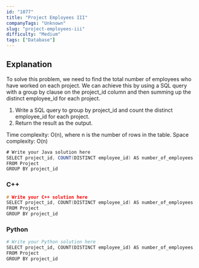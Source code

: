 ```yaml
---
id: "1077"
title: "Project Employees III"
companyTags: "Unknown"
slug: "project-employees-iii"
difficulty: "Medium"
tags: ["Database"]
---
```


## Explanation
To solve this problem, we need to find the total number of employees who have worked on each project. We can achieve this by using a SQL query with a group by clause on the project_id column and then summing up the distinct employee_id for each project.

1. Write a SQL query to group by project_id and count the distinct employee_id for each project.
2. Return the result as the output.

Time complexity: O(n), where n is the number of rows in the table.
Space complexity: O(n)
```java
# Write your Java solution here
SELECT project_id, COUNT(DISTINCT employee_id) AS number_of_employees
FROM Project
GROUP BY project_id
```

### C++
```cpp
# Write your C++ solution here
SELECT project_id, COUNT(DISTINCT employee_id) AS number_of_employees
FROM Project
GROUP BY project_id
```

### Python
```python
# Write your Python solution here
SELECT project_id, COUNT(DISTINCT employee_id) AS number_of_employees
FROM Project
GROUP BY project_id
```